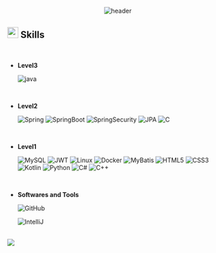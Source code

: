 


<div align="center">
	
![header](https://capsule-render.vercel.app/api?type=waving&color=gradient&height=250&section=header&text=Lee_hyeongseok&fontSize=90)

</div>



	
## <img src="https://media2.giphy.com/media/QssGEmpkyEOhBCb7e1/giphy.gif?cid=ecf05e47a0n3gi1bfqntqmob8g9aid1oyj2wr3ds3mg700bl&rid=giphy.gif" width ="25"><b> Skills</b>
<br>

<p align="center">

- **Level3**
    
    ![java](https://img.shields.io/badge/Java-ED8B00?style=for-the-badge&&logoColor=white)

<br>   
    
- **Level2**

    ![Spring](https://img.shields.io/badge/Spring-6DB33F?style=for-the-badge&logo=spring&logoColor=white)
    ![SpringBoot](https://img.shields.io/badge/SpringBoot-6DB33F?style=for-the-badge&logo=SpringBoot&logoColor=white)
    ![SpringSecurity](https://img.shields.io/badge/Spring_Security-6DB33F?style=for-the-badge&logo=Spring-Security&logoColor=white)
    ![JPA](https://img.shields.io/badge/JPA-ED8B00?style=for-the-badge&&logoColor=white)
    ![C](https://img.shields.io/badge/C%20-%232370ED.svg?style=for-the-badge&logo=c&logoColor=white)
    
<br>

- **Level1**
  
  ![MySQL](https://img.shields.io/badge/MySQL-4479A1?style=for-the-badge&logo=mysql&logoColor=white)
  ![JWT](https://img.shields.io/badge/JWT-ED8B00?style=for-the-badge&logoColor=white)
  ![Linux](https://img.shields.io/badge/Linux-FCC624?&style=for-the-badge&logo=Linux&logoColor=white)
  ![Docker](https://img.shields.io/badge/docker-%230db7ed.svg?style=for-the-badge&logo=docker&logoColor=white)
  ![MyBatis](https://img.shields.io/badge/MyBatis-ED8B00?&style=for-the-badge&logoColor=white)
  ![HTML5](https://img.shields.io/badge/HTML5%20-%23E34F26.svg?style=for-the-badge&logo=html5&logoColor=white)
  ![CSS3](https://img.shields.io/badge/CSS%20-%231572B6.svg?style=for-the-badge&logo=css3&logoColor=white)
  ![Kotlin](https://img.shields.io/badge/Kotlin-0095D5?&style=for-the-badge&logo=kotlin&logoColor=white)
  ![Python](https://img.shields.io/badge/Python%20-%2314354C.svg?style=for-the-badge&logo=python&logoColor=white)
  ![C#](https://img.shields.io/badge/C%23-239120?style=for-the-badge&logo=c-sharp&logoColor=white)
  ![C++](https://img.shields.io/badge/C++%20-%2300599C.svg?style=for-the-badge&logo=c%2B%2B&logoColor=white)
  
<br>

- **Softwares and Tools**

    ![GitHub](https://img.shields.io/badge/github-181717.svg?style=for-the-badge&logo=github&logoColor=white)
    <!-- ![GitKraken](https://img.shields.io/badge/GitKraken-179287?&style=for-the-badge&logo=GitKraken&logoColor=white) -->
    ![IntelliJ](https://img.shields.io/badge/IntelliJ_IDEA-000000.svg?style=for-the-badge&logo=intellij-idea&logoColor=white)
  
</p>

<br>
<img src="https://user-images.githubusercontent.com/73097560/115834477-dbab4500-a447-11eb-908a-139a6edaec5c.gif">

<br>
<br>
<br>

<div align='center'>

<!-- 참고 -->
<!-- https://hulrud.tistory.com/3 -->
